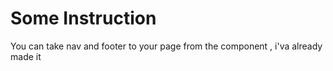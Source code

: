 <h1>Some Instruction</h1>
<p>You can take nav and footer to your page from the component , i'va already made it</p>
